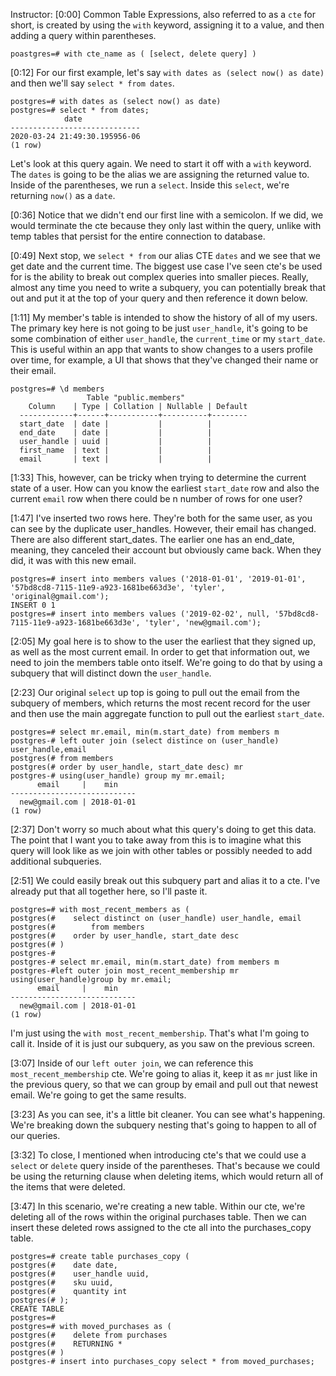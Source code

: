 Instructor: [0:00] Common Table Expressions, also referred to as a `cte` for short, is created by using the `with` keyword, assigning it to a value, and then adding a query within parentheses.

```postgres
poastgres=# with cte_name as ( [select, delete query] )
```

[0:12] For our first example, let's say `with dates as (select now() as date)` and then we'll say `select * from dates`. 

```postgres
postgres=# with dates as (select now() as date)
postgres=# select * from dates;
            date
-----------------------------
2020-03-24 21:49:30.195956-06
(1 row)
```

Let's look at this query again. We need to start it off with a `with` keyword. The `dates` is going to be the alias we are assigning the returned value to. Inside of the parentheses, we run a `select`. Inside this `select`, we're returning `now()` as a `date`.

[0:36] Notice that we didn't end our first line with a semicolon. If we did, we would terminate the cte because they only last within the query, unlike with temp tables that persist for the entire connection to database.

[0:49] Next stop, we `select * from` our alias CTE `dates` and we see that we get date and the current time. The biggest use case I've seen cte's be used for is the ability to break out complex queries into smaller pieces. Really, almost any time you need to write a subquery, you can potentially break that out and put it at the top of your query and then reference it down below.

[1:11] My member's table is intended to show the history of all of my users. The primary key here is not going to be just `user_handle`, it's going to be some combination of either `user_handle`, the `current_time` or my `start_date`. This is useful within an app that wants to show changes to a users profile over time, for example, a UI that shows that they've changed their name or their email.

```postgres
postgres=# \d members
                 Table "public.members"
    Column    | Type | Collation | Nullable | Default
  ------------+------+-----------+----------+--------
  start_date  | date |           |          | 
  end_date    | date |           |          |
  user_handle | uuid |           |          | 
  first_name  | text |           |          | 
  email       | text |           |          |
```

[1:33] This, however, can be tricky when trying to determine the current state of a user. How can you know the earliest `start_date` row and also the current `email` row when there could be n number of rows for one user?

[1:47] I've inserted two rows here. They're both for the same user, as you can see by the duplicate user_handles. However, their email has changed. There are also different start_dates. The earlier one has an end_date, meaning, they canceled their account but obviously came back. When they did, it was with this new email.

```postgres
postgres=# insert into members values ('2018-01-01', '2019-01-01', '57bd8cd8-7115-11e9-a923-1681be663d3e', 'tyler', 'original@gmail.com');
INSERT 0 1
postgres=# insert into members values ('2019-02-02', null, '57bd8cd8-7115-11e9-a923-1681be663d3e', 'tyler', 'new@gmail.com');
```

[2:05] My goal here is to show to the user the earliest that they signed up, as well as the most current email. In order to get that information out, we need to join the members table onto itself. We're going to do that by using a subquery that will distinct down the `user_handle`.

[2:23] Our original `select` up top is going to pull out the email from the subquery of members, which returns the most recent record for the user and then use the main aggregate function to pull out the earliest `start_date`.

```postgres
postgres=# select mr.email, min(m.start_date) from members m
postgres-# left outer join (select distince on (user_handle) user_handle,email
postgres(# from members
postgres(# order by user_handle, start_date desc) mr
postgres-# using(user_handle) group my mr.email;
      email     |    min
----------------------------
  new@gmail.com | 2018-01-01
(1 row)
```

[2:37] Don't worry so much about what this query's doing to get this data. The point that I want you to take away from this is to imagine what this query will look like as we join with other tables or possibly needed to add additional subqueries.

[2:51] We could easily break out this subquery part and alias it to a cte. I've already put that all together here, so I'll paste it. 

```postgres
postgres=# with most_recent_members as (
postgres(#    select distinct on (user_handle) user_handle, email
postgres(#        from members
postgres(#    order by user_handle, start_date desc
postgres(# )
postgres-#
postgres-# select mr.email, min(m.start_date) from members m
postgres-#left outer join most_recent_membership mr using(user_handle)group by mr.email;
      email     |    min
----------------------------
  new@gmail.com | 2018-01-01
(1 row)
```

I'm just using the `with most_recent_membership`. That's what I'm going to call it. Inside of it is just our subquery, as you saw on the previous screen.

[3:07] Inside of our `left outer join`, we can reference this `most_recent_membership` cte. We're going to alias it, keep it as `mr` just like in the previous query, so that we can group by email and pull out that newest email. We're going to get the same results.

[3:23] As you can see, it's a little bit cleaner. You can see what's happening. We're breaking down the subquery nesting that's going to happen to all of our queries.

[3:32] To close, I mentioned when introducing cte's that we could use a `select` or `delete` query inside of the parentheses. That's because we could be using the returning clause when deleting items, which would return all of the items that were deleted.

[3:47] In this scenario, we're creating a new table. Within our cte, we're deleting all of the rows within the original purchases table. Then we can insert these deleted rows assigned to the cte all into the purchases_copy table.

```postgres
postgres=# create table purchases_copy (
postgres(#    date date,
postgres(#    user_handle uuid,
postgres(#    sku uuid,
postgres(#    quantity int
postgres(# );
CREATE TABLE
postgres=#
postgres=# with moved_purchases as (
postgres(#    delete from purchases
postgres(#    RETURNING *
postgres(# )
postgres-# insert into purchases_copy select * from moved_purchases;
```
